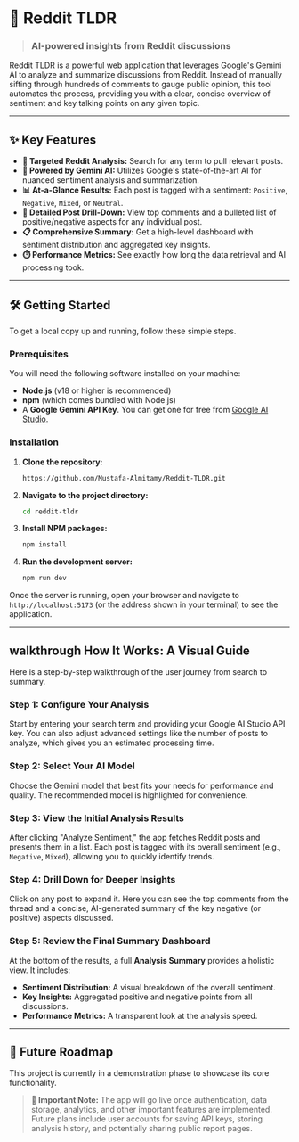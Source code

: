 # 🚀 Reddit TLDR

> ### AI-powered insights from Reddit discussions

Reddit TLDR is a powerful web application that leverages Google's Gemini AI to analyze and summarize discussions from Reddit. Instead of manually sifting through hundreds of comments to gauge public opinion, this tool automates the process, providing you with a clear, concise overview of sentiment and key talking points on any given topic.

---

## ✨ Key Features

*   **🎯 Targeted Reddit Analysis:** Search for any term to pull relevant posts.
*   **🧠 Powered by Gemini AI:** Utilizes Google's state-of-the-art AI for nuanced sentiment analysis and summarization.
*   **📊 At-a-Glance Results:** Each post is tagged with a sentiment: `Positive`, `Negative`, `Mixed`, or `Neutral`.
*   **🔬 Detailed Post Drill-Down:** View top comments and a bulleted list of positive/negative aspects for any individual post.
*   **📋 Comprehensive Summary:** Get a high-level dashboard with sentiment distribution and aggregated key insights.
*   **⏱️ Performance Metrics:** See exactly how long the data retrieval and AI processing took.

---

## 🛠️ Getting Started

To get a local copy up and running, follow these simple steps.

### Prerequisites

You will need the following software installed on your machine:
*   **Node.js** (v18 or higher is recommended)
*   **npm** (which comes bundled with Node.js)
*   A **Google Gemini API Key**. You can get one for free from [Google AI Studio](https://aistudio.google.com/app/apikey).

### Installation

1.  **Clone the repository:**
    ```bash
    https://github.com/Mustafa-Almitamy/Reddit-TLDR.git
    ```

2.  **Navigate to the project directory:**
    ```bash
    cd reddit-tldr
    ```

3.  **Install NPM packages:**
    ```bash
    npm install
    ```

4.  **Run the development server:**
    ```bash
    npm run dev
    ```

Once the server is running, open your browser and navigate to `http://localhost:5173` (or the address shown in your terminal) to see the application.

---

##  walkthrough How It Works: A Visual Guide

Here is a step-by-step walkthrough of the user journey from search to summary.

### **Step 1: Configure Your Analysis**

Start by entering your search term and providing your Google AI Studio API key. You can also adjust advanced settings like the number of posts to analyze, which gives you an estimated processing time.



### **Step 2: Select Your AI Model**

Choose the Gemini model that best fits your needs for performance and quality. The recommended model is highlighted for convenience.



### **Step 3: View the Initial Analysis Results**

After clicking "Analyze Sentiment," the app fetches Reddit posts and presents them in a list. Each post is tagged with its overall sentiment (e.g., `Negative`, `Mixed`), allowing you to quickly identify trends.



### **Step 4: Drill Down for Deeper Insights**

Click on any post to expand it. Here you can see the top comments from the thread and a concise, AI-generated summary of the key negative (or positive) aspects discussed.



### **Step 5: Review the Final Summary Dashboard**

At the bottom of the results, a full **Analysis Summary** provides a holistic view. It includes:
*   **Sentiment Distribution:** A visual breakdown of the overall sentiment.
*   **Key Insights:** Aggregated positive and negative points from all discussions.
*   **Performance Metrics:** A transparent look at the analysis speed.



---

## 🔮 Future Roadmap

This project is currently in a demonstration phase to showcase its core functionality.

> **📌 Important Note:**
> The app will go live once authentication, data storage, analytics, and other important features are implemented. Future plans include user accounts for saving API keys, storing analysis history, and potentially sharing public report pages.
